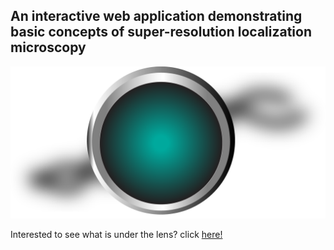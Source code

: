 ## An interactive web application demonstrating basic concepts of super-resolution localization microscopy
![blurred image](/Asset/home_page_outreach_demo.png)

Interested to see what is under the lens? click [here!](http://lewlab.wustl.edu/resources/superresolution_web_app/index.html)

